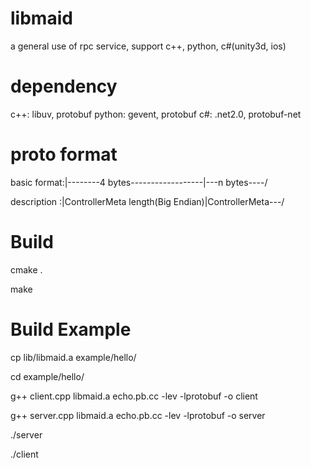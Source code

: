 libmaid
=======

a general use of rpc service, support c++, python, c#(unity3d, ios)

dependency
=======

c++: libuv, protobuf
python: gevent, protobuf
c#: .net2.0, protobuf-net

proto format
======

basic format:|--------4 bytes------------------|---n bytes----/

description :|ControllerMeta length(Big Endian)|ControllerMeta---/


Build
=======

cmake .

make

Build Example
=======

cp lib/libmaid.a example/hello/

cd example/hello/

g++ client.cpp libmaid.a echo.pb.cc -lev -lprotobuf -o client

g++ server.cpp libmaid.a echo.pb.cc -lev -lprotobuf -o server

./server

./client
